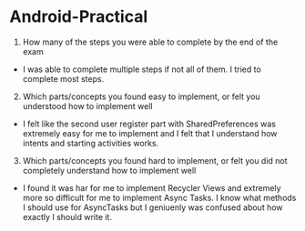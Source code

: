 # Android-Practical

1. How many of the steps you were able to complete by the end of the exam
- I was able to complete multiple steps if not all of them. I tried to complete most steps.  
2. Which parts/concepts you found easy to implement, or felt you understood how to implement well
- I felt like the second user register part with SharedPreferences was extremely easy for me to implement and I felt that I 
understand how intents and starting activities works.
3. Which parts/concepts you found hard to implement, or felt you did not completely understand how to implement well
- I found it was har for me to implement Recycler Views and extremely more so difficult for me to implement Async Tasks. I know what 
methods I should use for AsyncTasks but I geniuenly was confused about how exactly I should write it. 
